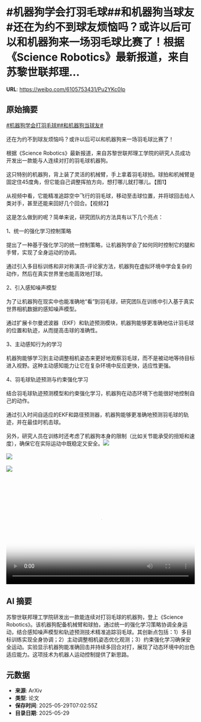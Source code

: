 # #机器狗学会打羽毛球##和机器狗当球友#还在为约不到球友烦恼吗？或许以后可以和机器狗来一场羽毛球比赛了！根据《Science Robotics》最新报道，来自苏黎世联邦理...

**URL**: https://weibo.com/6105753431/Pu2YKc0Ip

## 原始摘要

<a href="https://m.weibo.cn/search?containerid=231522type%3D1%26t%3D10%26q%3D%23%E6%9C%BA%E5%99%A8%E7%8B%97%E5%AD%A6%E4%BC%9A%E6%89%93%E7%BE%BD%E6%AF%9B%E7%90%83%23&amp;extparam=%23%E6%9C%BA%E5%99%A8%E7%8B%97%E5%AD%A6%E4%BC%9A%E6%89%93%E7%BE%BD%E6%AF%9B%E7%90%83%23" data-hide=""><span class="surl-text">#机器狗学会打羽毛球#</span></a><a href="https://m.weibo.cn/search?containerid=231522type%3D1%26t%3D10%26q%3D%23%E5%92%8C%E6%9C%BA%E5%99%A8%E7%8B%97%E5%BD%93%E7%90%83%E5%8F%8B%23&amp;extparam=%23%E5%92%8C%E6%9C%BA%E5%99%A8%E7%8B%97%E5%BD%93%E7%90%83%E5%8F%8B%23" data-hide=""><span class="surl-text">#和机器狗当球友#</span></a><br><br>还在为约不到球友烦恼吗？或许以后可以和机器狗来一场羽毛球比赛了！<br><br>根据《Science Robotics》最新报道，来自苏黎世联邦理工学院的研究人员成功开发出一款能与人连续对打的羽毛球机器狗。<br><br>这只特别的机器狗，背上装了灵活的机械臂，手上拿着羽毛球拍。球拍和机械臂是固定住45度角，但它能自己调整挥拍方向，想打哪儿就打哪儿。【图1】<br><br>从视频中看，它能精准追踪空中飞行的羽毛球，移动至击球位置，并将球回击给人类对手，甚至还能来回好几个回合。【视频2】<br><br>这是怎么做到的呢？简单来说，研究团队的方法具有以下几个亮点：<br><br>1、统一的强化学习控制策略<br><br>提出了一种基于强化学习的统一控制策略，让机器狗学会了如何同时控制它的腿和手臂，实现了全身运动的协调。<br><br>通过引入多目标训练和非对称演员-评论家方法，机器狗在虚拟环境中学会复杂的动作，然后在真实世界里也能高效地打球。<br><br>2、引入感知噪声模型<br><br> 为了让机器狗在现实中也能准确地“看”到羽毛球，研究团队在训练中引入基于真实世界相机数据的感知噪声模型。<br><br>通过扩展卡尔曼滤波器（EKF）和轨迹预测模块，机器狗能够更准确地估计羽毛球的位置和轨迹，从而提高击球的准确性。<br><br>3、主动感知行为的学习<br><br>机器狗能够学习到主动调整相机姿态来更好地观察羽毛球，而不是被动地等待目标进入视野。这种主动感知能力让它在复杂环境中反应更快，适应性更强。<br><br>4、羽毛球轨迹预测与约束强化学习<br><br>结合羽毛球轨迹预测模型和约束强化学习，机器狗在动态环境下也能很好地控制自己的动作。<br><br>通过引入时间自适应的EKF和路径预测器，机器狗能够更准确地预测羽毛球的轨迹，并在最佳时机击球。<br><br>另外，研究人员在训练时还考虑了机器狗本身的限制（比如关节能承受的扭矩和速度），确保它在实际运动中既稳定又安全。<img style="" src="https://tvax2.sinaimg.cn/large/006Fd7o3gy1i1w8m05oapj32bc2panpf.jpg" referrerpolicy="no-referrer"><br><br><img style="" src="https://tvax3.sinaimg.cn/large/006Fd7o3ly1i1w8n8osc5j30zq0k075a.jpg" referrerpolicy="no-referrer"><br><br><img style="" src="https://tvax4.sinaimg.cn/large/006Fd7o3gy1i1w8m6s2a3j32bc3exhdw.jpg" referrerpolicy="no-referrer"><br><br><br clear="both"><div style="clear: both"></div><video controls="controls" poster="https://tvax1.sinaimg.cn/orj480/006Fd7o3ly1i1w8n7sqr9j30zq0k075a.jpg" style="width: 100%"><source src="https://f.video.weibocdn.com/o0/b4j2423Mlx08oCvsdMw801041200d85Z0E010.mp4?label=mp4_720p&amp;template=1286x720.25.0&amp;ori=0&amp;ps=1CwnkDw1GXwCQx&amp;Expires=1748505670&amp;ssig=hraT3S2AOY&amp;KID=unistore,video"><source src="https://f.video.weibocdn.com/o0/fk80s7Bnlx08oCvrOrTO010412006v510E010.mp4?label=mp4_hd&amp;template=856x480.25.0&amp;ori=0&amp;ps=1CwnkDw1GXwCQx&amp;Expires=1748505670&amp;ssig=AfOAMdAMMB&amp;KID=unistore,video"><source src="https://f.video.weibocdn.com/o0/16eaQDNilx08oCvrIkIw010412004d6l0E010.mp4?label=mp4_ld&amp;template=640x360.25.0&amp;ori=0&amp;ps=1CwnkDw1GXwCQx&amp;Expires=1748505670&amp;ssig=qskWnUrZCr&amp;KID=unistore,video"><p>视频无法显示，请前往<a href="https://video.weibo.com/show?fid=1034%3A5171612496887850" target="_blank" rel="noopener noreferrer">微博视频</a>观看。</p></video>

## AI 摘要

苏黎世联邦理工学院研发出一款能连续对打羽毛球的机器狗，登上《Science Robotics》。该机器狗配备机械臂和球拍，通过统一的强化学习策略协调全身运动，结合感知噪声模型和轨迹预测技术精准追踪羽毛球。其创新点包括：1）多目标训练实现全身协调；2）主动调整相机姿态优化观测；3）约束强化学习确保安全运动。实验显示机器狗能准确回击并持续多回合对打，展现了动态环境中的出色适应能力。这项技术为机器人运动控制提供了新思路。

## 元数据

- **来源**: ArXiv
- **类型**: 论文
- **保存时间**: 2025-05-29T07:02:55Z
- **目录日期**: 2025-05-29
